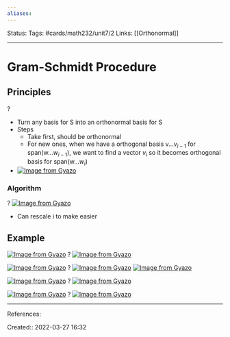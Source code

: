 ```yaml
---
aliases:
---
```

Status:
Tags: #cards/math232/unit7/2
Links: [[Orthonormal]]
___

# Gram-Schmidt Procedure

## Principles
?
- Turn any basis for S into an orthonormal basis for S
- Steps
	- Take first, should be orthonormal
	- For new ones, when we have a orthogonal basis v...$v_{i-1}$ for span(w...$w_{i-1}$), we want to find a vector $v_i$ so it becomes orthogonal basis for span(w...$w_{i}$)
- [![Image from Gyazo](https://i.gyazo.com/01d4ee0165d8abb039280521888798e3.png)](https://gyazo.com/01d4ee0165d8abb039280521888798e3)
<!--SR:!2022-03-29,1,130-->

### Algorithm
?
[![Image from Gyazo](https://i.gyazo.com/e44f2114564672d76dceb0731f6e2a33.png)](https://gyazo.com/e44f2114564672d76dceb0731f6e2a33)
- Can rescale i to make easier

## Example
[![Image from Gyazo](https://i.gyazo.com/528384b3cea4d472909518359ca3b33a.png)](https://gyazo.com/528384b3cea4d472909518359ca3b33a)
?
[![Image from Gyazo](https://i.gyazo.com/431c4db6d59fc3711bd06411477f3a31.png)](https://gyazo.com/431c4db6d59fc3711bd06411477f3a31)

[![Image from Gyazo](https://i.gyazo.com/d21252843ad1b9de247389d8603d48d9.png)](https://gyazo.com/d21252843ad1b9de247389d8603d48d9)
?
[![Image from Gyazo](https://i.gyazo.com/3eeea9a2969a83eba727623463f35f24.png)](https://gyazo.com/3eeea9a2969a83eba727623463f35f24)
[![Image from Gyazo](https://i.gyazo.com/9d153e40a441a9d7bef4fcb1a253e9e7.png)](https://gyazo.com/9d153e40a441a9d7bef4fcb1a253e9e7)
<!--SR:!2022-03-29,1,130-->

[![Image from Gyazo](https://i.gyazo.com/41ffa33c8cf9b6be5a4c602712548de5.png)](https://gyazo.com/41ffa33c8cf9b6be5a4c602712548de5)
?
[![Image from Gyazo](https://i.gyazo.com/77670814ec000a9402ec3e526736d376.png)](https://gyazo.com/77670814ec000a9402ec3e526736d376)
<!--SR:!2022-03-29,1,130-->

[![Image from Gyazo](https://i.gyazo.com/c9aae4d0ee27a6a274a1972525fba7ef.png)](https://gyazo.com/c9aae4d0ee27a6a274a1972525fba7ef)
?
[![Image from Gyazo](https://i.gyazo.com/4db2954ab4007ef92073c77b45470195.png)](https://gyazo.com/4db2954ab4007ef92073c77b45470195)
<!--SR:!2022-03-29,1,130-->

___
References:

Created:: 2022-03-27 16:32
